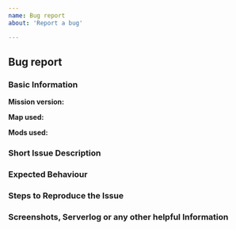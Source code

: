 ```yaml
---
name: Bug report
about: 'Report a bug'

---
```


## Bug report
<!-- Your issue may already be reported! -->
<!-- Please search issue tracker before submiting your report. -->
<!-- 
    https://github.com/moistbois/Moist-Liberation-APR/issues?q=is%3Aissue+label%3Abug
 -->
 
 <!-- Otherwise use the template below. This ensures that we have all needed information for a first investigation. -->
 <!-- Please understand that we close your report uncommented if you don't use the template so we would need to ask everything which is already asked in it. -->

### Basic Information
<!-- Include as many relevant details about the environment you experienced the bug in -->
**Mission version:**

**Map used:**

**Mods used:**


### Short Issue Description


### Expected Behaviour
<!-- If you're describing a bug, tell us what should happen -->


### Steps to Reproduce the Issue
<!-- Provide an unambiguous set of steps to reproduce this bug. -->
<!-- Include code to reproduce, if relevant -->


### Screenshots, Serverlog or any other helpful Information
